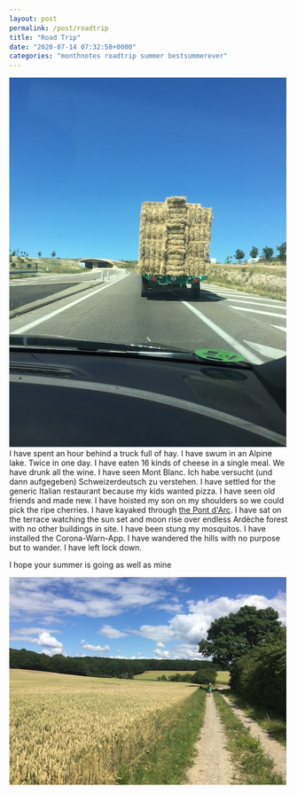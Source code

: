 ```yaml
---
layout: post
permalink: /post/roadtrip
title: "Road Trip"
date: "2020-07-14 07:32:58+0000"
categories: "monthnotes roadtrip summer bestsummerever"
---
```


<div class="row pb20 pt20">
  <div class="col-md-1"></div>
  <div class="col-md-10 ctr">
    <img src="/img/blog/roadtrip.jpeg"/>
  </div>
  <div class="col-md-1"></div>
</div>
<div class="row">
  <div class="col-md-12">
  I have spent an hour behind a truck full of hay.
  I have swum in an Alpine lake. Twice in one day.
  I have eaten 16 kinds of cheese in a single meal.
  We have drunk all the wine.
  I have seen Mont Blanc.
  Ich habe versucht (und dann aufgegeben) Schweizerdeutsch zu verstehen.
  I have settled for the generic Italian restaurant because my kids wanted pizza.
  I have seen old friends and made new.
  I have hoisted my son on my shoulders so we could pick the ripe cherries.
  I have kayaked through <a href="https://en.wikipedia.org/wiki/Pont_d%27Arc">the Pont d'Arc</a>.
  I have sat on the terrace watching the sun set and moon rise over endless Ardèche forest with no other buildings in site.
  I have been stung my mosquitos.
  I have installed the Corona-Warn-App.
  I have wandered the hills with no purpose but to wander.
  I have left lock down.


  <p/>
I hope your summer is going as well as mine

  </div>
</div>
<div class="row pb20 pt20">
  <div class="col-md-1"></div>
  <div class="col-md-10 ctr">
    <img src="/img/blog/wandern-eichsfeld-2020.jpeg"/>
  </div>
  <div class="col-md-1"></div>
</div>



 










 

